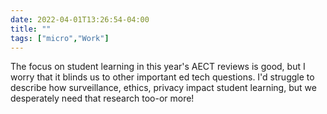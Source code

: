 ```yaml
---
date: 2022-04-01T13:26:54-04:00
title: ""
tags: ["micro","Work"]
---
```

The focus on student learning in this year's AECT reviews is good, but I worry that it blinds us to other important ed tech questions. I'd struggle to describe how surveillance, ethics, privacy impact student learning, but we desperately need that research too-or more!
